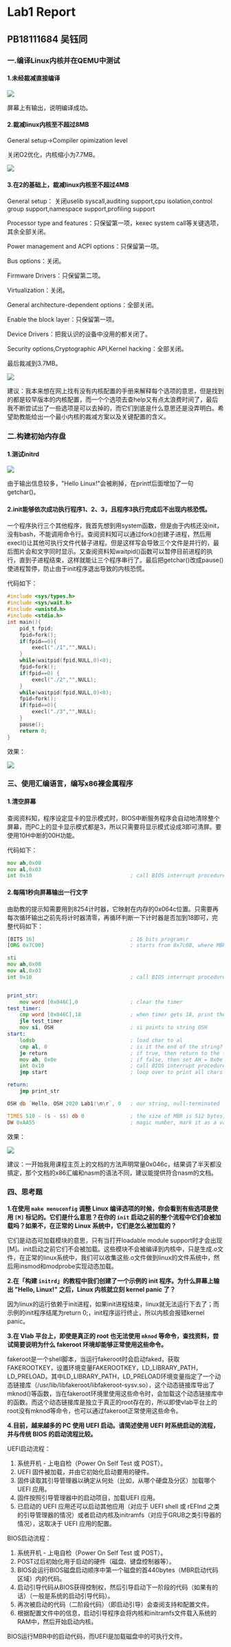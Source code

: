 # Lab1 Report

## PB18111684 吴钰同

### 一.编译Linux内核并在QEMU中测试

#### **1.未经裁减直接编译**

![](https://github.com/wyt2000/OSH-2020-Labs/blob/master/lab1/docs/pic/1.png)

屏幕上有输出，说明编译成功。

#### **2.裁减linux内核至不超过8MB**

General setup->Compiler opimization level

关闭O2优化，内核缩小为7.7MB。

![](https://github.com/wyt2000/OSH-2020-Labs/blob/master/lab1/docs/pic/2.png)

#### 3.在2的基础上，裁减linux内核至不超过4MB

General setup： 关闭uselib syscall,auditing support,cpu isolation,control group support,namespace support,profiling support

Processor type and features：只保留第一项，kexec system call等关键选项，其余全部关闭。

Power management and ACPI options：只保留第一项。

Bus options：关闭。

Firmware Drivers：只保留第二项。

Virtualization：关闭。

General architecture-dependent options：全部关闭。

Enable the block layer：只保留第一项。

Device Drivers：把我认识的设备中没用的都关闭了。

Security options,Cryptographic API,Kernel hacking：全部关闭。

最后裁减到3.7MB。

![](https://github.com/wyt2000/OSH-2020-Labs/blob/master/lab1/docs/pic/3.png)

建议：我本来想在网上找有没有内核配置的手册来解释每个选项的意思，但是找到的都是较早版本的内核配置，而一个个选项去查help又有点太浪费时间了，最后我不断尝试出了一些选项是可以去掉的，而它们到底是什么意思还是没弄明白。希望助教能给出一个最小内核的裁减方案以及关键配置的含义。

### 二.构建初始内存盘

#### 1.测试initrd

![](https://github.com/wyt2000/OSH-2020-Labs/blob/master/lab1/docs/pic/4.png)

由于输出信息较多，"Hello Linux!"会被刷掉，在printf后面增加了一句getchar()。

#### 2.init能够依次成功执行程序1、2、3，且程序3执行完成后不出现内核恐慌。

一个程序执行三个其他程序，我首先想到用system函数，但是由于内核还没init，没有bash，不能调用命令行。查阅资料知可以通过fork()创建子进程，然后用execl()让其他可执行文件代替子进程。但是这样写会导致三个文件是并行的，最后图片会和文字同时显示。又查阅资料知waitpid()函数可以暂停目前进程的执行，直到子进程结束，这样就能让三个程序串行了。最后把getchar()改成pause()使进程暂停，防止由于init程序退出导致的内核恐慌。

代码如下：

```c
#include <sys/types.h>
#include <sys/wait.h>
#include <unistd.h>
#include <stdio.h>
int main(){
	pid_t fpid;
	fpid=fork();	
	if(fpid==0){
		execl("./1","",NULL);
	}
	while(waitpid(fpid,NULL,0)<0);
	fpid=fork();
	if(fpid==0) {
		execl("./2","",NULL);
	}
	while(waitpid(fpid,NULL,0)<0);
	fpid=fork();
	if(fpid==0){
		execl("./3","",NULL);
	}
	pause();
	return 0;
}
```

效果：

![](https://github.com/wyt2000/OSH-2020-Labs/blob/master/lab1/docs/pic/5.png)

### 三、使用汇编语言，编写x86裸金属程序

#### 1.清空屏幕

查阅资料知，程序设定显卡的显示模式时，BIOS中断服务程序会自动地清除整个屏幕，而PC上的显卡显示模式都是3，所以只需要将显示模式设成3即可清屏。要使用10H中断的00H功能。

代码如下：

```asm
mov ah,0x00
mov al,0x03
int 0x10								; call BIOS interrupt procedure, clear the screen
```

#### 2.每隔1秒向屏幕输出一行文字

由助教的提示知需要用到8254计时器，它映射在内存的0x064c位置。只需要再每次循环输出之前先将计时器清零，再循环判断一下计时器是否加到18即可，完整代码如下：

```asm
[BITS 16]                               ; 16 bits program\r
[ORG 0x7C00]                            ; starts from 0x7c00, where MBR lies in memory

sti
mov ah,0x00
mov al,0x03
int 0x10								; call BIOS interrupt procedure, clear the screen


print_str:
 	mov word [0x046C],0					; clear the timer
test_timer:
	cmp word [0x046C],18				; when timer gets 18, print the mess
	jle	test_timer
	mov si, OSH							; si points to string OSH
start:	
    lodsb                               ; load char to al
    cmp al, 0                           ; is it the end of the string?
    je return                           ; if true, then return to the first character
    mov ah, 0x0e                        ; if false, then set AH = 0x0e 
    int 0x10                            ; call BIOS interrupt procedure, print a char to screen
    jmp start                           ; loop over to print all chars

return:
    jmp print_str

OSH db `Hello, OSH 2020 Lab1!\n\r`, 0   ; our string, null-terminated

TIMES 510 - ($ - $$) db 0               ; the size of MBR is 512 bytes, fill remaining bytes to 0
DW 0xAA55                               ; magic number, mark it as a valid bootloader to BIOS 
```

效果：

![](https://github.com/wyt2000/OSH-2020-Labs/blob/master/lab1/docs/pic/5.png)

建议：一开始我用课程主页上的文档的方法声明常量0x046c，结果调了半天都没搞定，那个文档的x86汇编和nasm的语法不同，建议能提供符合nasm的文档。

### 四、思考题

**1.在使用 `make menuconfig` 调整 Linux 编译选项的时候，你会看到有些选项是使用 `[M]` 标记的。它们是什么意思？在你的 `init` 启动之前的整个流程中它们会被加载吗？如果不，在正常的 Linux 系统中，它们是怎么被加载的？**

它们是动态可加载模块的意思，只有当打开loadable module support时才会出现[M]。init启动之前它们不会被加载。这些模块不会被编译到内核中，只是生成.o文件，在正常的linux系统中，我们可以收集这些.o文件做到linux的文件系统中，然后用insmod和modprobe实现动态加载。

**2.在「构建 `initrd`」的教程中我们创建了一个示例的 init 程序。为什么屏幕上输出 "Hello, Linux!" 之后，Linux 内核就立刻 kernel panic 了？**

因为linux的运行依赖于init进程，如果init进程结束，linux就无法运行下去了；而示例的init程序结尾为return 0;，init程序运行终止，所以内核会报错kernel panic。

**3.在 Vlab 平台上，即使是真正的 root 也无法使用 `mknod` 等命令，查找资料，尝试简要说明为什么 fakeroot 环境却能够正常使用这些命令。**

fakeroot是一个shell脚本，当运行fakeroot时会启动faked，获取FAKEROOTKEY，设置环境变量FAKEROOTKEY，LD_LIBRARY_PATH，LD_PRELOAD。其中LD_LIBRARY_PATH，LD_PRELOAD环境变量指定了一个动态链接库（/usr/lib/libfakeroot/libfakeroot-sysv.so），这个动态链接库导出了mknod()等函数，当在fakeroot环境里使用这些命令时，会加载这个动态链接库中的函数。而这个动态链接库是独立于真正的root存在的，所以即使vlab平台上的root没有mknod等命令，也可以通过fakeroot正常使用这些命令。

**4.目前，越来越多的 PC 使用 UEFI 启动。请简述使用 UEFI 时系统启动的流程，并与传统 BIOS 的启动流程比较。**

UEFI启动流程：

1. 系统开机 - 上电自检（Power On Self Test 或 POST）。
2. UEFI 固件被加载，并由它初始化启动要用的硬件。
3. 固件读取其引导管理器以确定从何处（比如，从哪个硬盘及分区）加载哪个 UEFI 应用。
4. 固件按照引导管理器中的启动项目，加载UEFI 应用。
5. 已启动的 UEFI 应用还可以启动其他应用（对应于 UEFI shell 或 rEFInd 之类的引导管理器的情况）或者启动内核及initramfs（对应于GRUB之类引导器的情况），这取决于 UEFI 应用的配置。

BIOS启动流程：

1. 系统开机 - 上电自检（Power On Self Test 或 POST）。
2. POST过后初始化用于启动的硬件（磁盘、键盘控制器等）。
3. BIOS会运行BIOS磁盘启动顺序中第一个磁盘的首440bytes（MBR启动代码区域）内的代码。
4. 启动引导代码从BIOS获得控制权，然后引导启动下一阶段的代码（如果有的话）（一般是系统的启动引导代码）。
5. 再次被启动的代码（二阶段代码）（即启动引导）会查阅支持和配置文件。
6. 根据配置文件中的信息，启动引导程序会将内核和initramfs文件载入系统的RAM中，然后开始启动内核。 

BIOS运行MBR中的启动代码，而UEFI是加载磁盘中的可执行文件。